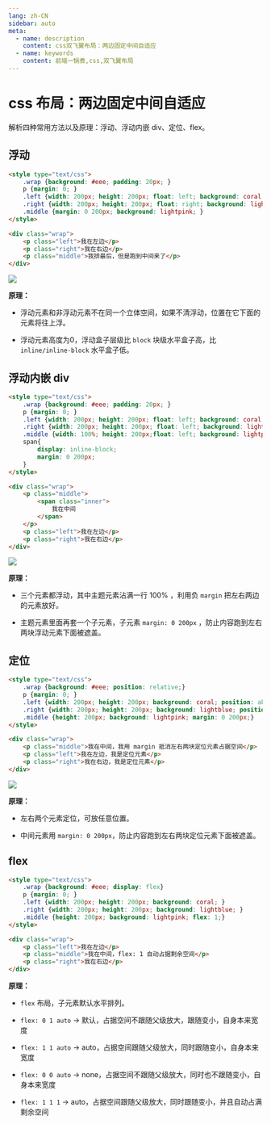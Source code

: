```yaml
---
lang: zh-CN
sidebar: auto
meta:
  - name: description
    content: css双飞翼布局：两边固定中间自适应
  - name: keywords
    content: 前端一锅煮,css,双飞翼布局
---
```


# css 布局：两边固定中间自适应

解析四种常用方法以及原理：浮动、浮动内嵌 div、定位、flex。

## 浮动

``` html 
<style type="text/css">
    .wrap {background: #eee; padding: 20px; }
    p {margin: 0; }
    .left {width: 200px; height: 200px; float: left; background: coral; }
    .right {width: 200px; height: 200px; float: right; background: lightblue; }
    .middle {margin: 0 200px; background: lightpink; }
</style>

<div class="wrap">
    <p class="left">我在左边</p>
    <p class="right">我在右边</p>
    <p class="middle">我排最后，但是跑到中间来了</p>
</div>
```

![](https://bigqianduan.top/libs/img/csslayout/1.jpg)

**原理：**

- 浮动元素和非浮动元素不在同一个立体空间，如果不清浮动，位置在它下面的元素将往上浮。

- 浮动元素高度为0，浮动盒子层级比 `block` 块级水平盒子高，比 `inline/inline-block` 水平盒子低。

## 浮动内嵌 div

``` html 
<style type="text/css">
    .wrap {background: #eee; padding: 20px; }
    p {margin: 0; }
    .left {width: 200px; height: 200px; float: left; background: coral; margin-left: -100%;}
    .right {width: 200px; height: 200px; float: left; background: lightblue; margin-left: -200px;}
    .middle {width: 100%; height: 200px;float: left; background: lightpink; }
    span{
        display: inline-block;
        margin: 0 200px;
    }
</style>

<div class="wrap">
    <p class="middle">
        <span class="inner">
            我在中间
        </span> 
    </p>
    <p class="left">我在左边</p>
    <p class="right">我在右边</p>
</div>
```

![](https://bigqianduan.top/libs/img/csslayout/2.jpg)

**原理：**

- 三个元素都浮动，其中主题元素沾满一行 100% ，利用负 `margin` 把左右两边的元素放好。

- 主题元素里面再套一个子元素，子元素 `margin: 0 200px` ，防止内容跑到左右两块浮动元素下面被遮盖。

## 定位

``` html 
<style type="text/css">
    .wrap {background: #eee; position: relative;}
    p {margin: 0; }
    .left {width: 200px; height: 200px; background: coral; position: absolute;left: 0; top: 0;}
    .right {width: 200px; height: 200px; background: lightblue; position: absolute;right: 0; top: 0;}
    .middle {height: 200px; background: lightpink; margin: 0 200px;}
</style>

<div class="wrap">
    <p class="middle">我在中间，我用 margin 抵消左右两块定位元素占据空间</p>
    <p class="left">我在左边，我是定位元素</p>
    <p class="right">我在右边，我是定位元素</p>
</div>
```

![](https://bigqianduan.top/libs/img/csslayout/3.jpg)

**原理：**

- 左右两个元素定位，可放任意位置。

- 中间元素用 `margin: 0 200px`，防止内容跑到左右两块定位元素下面被遮盖。

## flex

``` html 
<style type="text/css">
    .wrap {background: #eee; display: flex}
    p {margin: 0; }
    .left {width: 200px; height: 200px; background: coral; }
    .right {width: 200px; height: 200px; background: lightblue; }
    .middle {height: 200px; background: lightpink; flex: 1;}
</style>

<div class="wrap">
    <p class="left">我在左边</p>
    <p class="middle">我在中间，flex: 1 自动占据剩余空间</p>
    <p class="right">我在右边</p>
</div>
```


**原理：**

- `flex` 布局，子元素默认水平排列。

- `flex: 0 1 auto` -> 默认，占据空间不跟随父级放大，跟随变小，自身本来宽度

- `flex: 1 1 auto` -> auto，占据空间跟随父级放大，同时跟随变小，自身本来宽度

- `flex: 0 0 auto` -> none，占据空间不跟随父级放大，同时也不跟随变小，自身本来宽度

- `flex: 1 1 1`    -> auto，占据空间跟随父级放大，同时跟随变小，并且自动占满剩余空间



